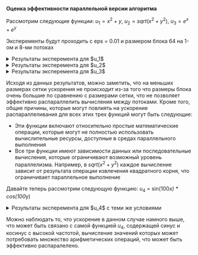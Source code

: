 **Оценка эффективности параллельной версии алгоритма**

Рассмотрим следующие функции:
$u_1 = x^2 + y$, $u_2 = sqrt{(x^2+y^2)}$, $u_3 = e^x + e^y$

Эксперементы будут проходить с eps = 0.01 и размером блока 64 на 1-ом и 8-ми потоках
  
<details>
<summary>Результаты эксперемента для $u_1$ </summary>
  
![u1](https://github.com/Salvatore112/Numerical-Methods-HW/assets/113641510/1e158580-d418-42f0-9983-a2dd1cc51b9b)

</details>

<details>
<summary>Результаты эксперемента для $u_2$ </summary>
  
![u2](https://github.com/Salvatore112/Numerical-Methods-HW/assets/113641510/d5b96c29-f7f0-4e4e-ab55-6a959af1ebf6)

</details>
<details>
<summary>Результаты эксперемента для $u_3$ </summary>
  
![u3](https://github.com/Salvatore112/Numerical-Methods-HW/assets/113641510/8ad2e7cd-4350-48a1-9912-e5ea1e73b358)
</details>

Исходя из данных результатов, можно заметить, что на меньших размерах сетки ускорения не происходит из-за того что размеры блока очень большие по сравнению с размерами сетки, что не позволяет эффективно распараллелить вычисления между потоками. Кроме того, общие причины, которые могут повлиять на ускорение распараллеливания для всех этих трех функций могут быть следующие:
- Эти функции включают относительно простые математические операции, которые могут не полностью использовать вычислительные ресурсы, доступные в средах параллельного выполнения
- Все три функции имеют зависимости данных или последовательные вычисления, которые ограничивают возможный уровень параллелизма. Например, в $sqrt(x^2+y^2)$ каждое вычисление зависит от результата операции извлечения квадратного корня, что ограничивает параллельное выполнение

Давайте теперь рассмотрим следующую функцию:
$u_4$ = sin(100*x) * cos(100*y)

<details>
<summary>Результаты эксперемента для $u_4$ с теми же условиями </summary>
  
![u4](https://github.com/Salvatore112/Numerical-Methods-HW/assets/113641510/ac0cfe53-13e1-4092-825e-1664c39a520f)

</details>

Можно наблюдать то, что ускорение в данном случае намного выше, что может быть связано с самой функцией $u_4$, содержащей синус и косинус с высокой частотой, вычисление значений которых может потребовать множество арифметических операций, что может быть эффективно распаралелено.

